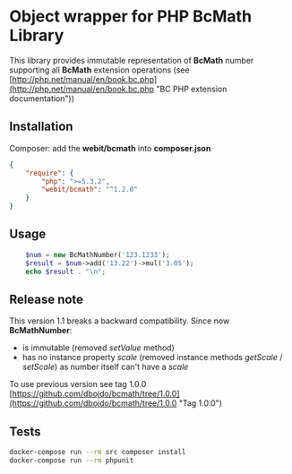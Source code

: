 # Object wrapper for PHP BcMath Library
This library provides immutable representation of **BcMath** number supporting all **BcMath** extension operations
(see [http://php.net/manual/en/book.bc.php](http://php.net/manual/en/book.bc.php "BC PHP extension documentation"))

## Installation

Composer: add the **webit/bcmath** into **composer.json**

```json
{
    "require": {
        "php": ">=5.3.2",
        "webit/bcmath": "^1.2.0"
    }
}
```

## Usage

```php
    $num = new BcMathNumber('123.1233');
    $result = $num->add('13.22')->mul('3.05');
    echo $result . "\n";
```

## Release note
This version 1.1 breaks a backward compatibility. Since now **BcMathNumber**:
 * is immutable (removed *setValue* method)
 * has no instance property *scale* (removed instance methods *getScale* / *setScale*) as number itself can't have a *scale*

To use previous version see tag 1.0.0 [https://github.com/dbojdo/bcmath/tree/1.0.0](https://github.com/dbojdo/bcmath/tree/1.0.0 "Tag 1.0.0")

## Tests

```bash
docker-compose run --rm src composer install
docker-compose run --rm phpunit
```
